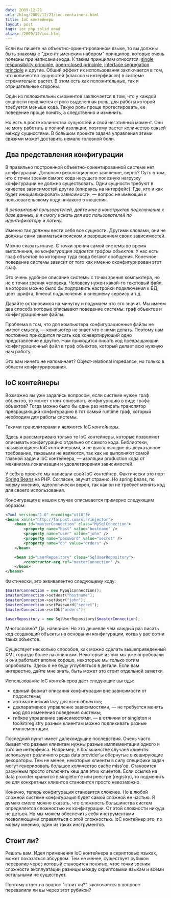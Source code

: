 ```yaml
---
date: 2009-12-21
url: /blog/2009/12/21/ioc-containers.html
title: IoC контейнеры
layout: post
tags: ioc php solid ooad
alias: /2009/12/ioc.html
---
```

Если вы пишете на объектно-ориентированном языке, то вы должны быть знакомы с "джентльменским набором" принципов, которые очень полезны при написании кода. К таким принципам относятся: [single responsibility principle][ref-srp], [open-closed principle][ref-ocp], [interface segregation principle][ref-isp] и другие. Общий эффект их использования заключается в том, что количество сущностей (классов и интерфейсов) в системе стремительно растет. В этом есть как положительные, так и отрицательные стороны.

Один из положительных моментов заключается в том, что у каждой сущности появляется строго выделенная роль, для работы которой требуется меньше кода. Такую роль проще протестировать, ее поведение проще понять, а следственно и изменить.

Но есть в росте количества сущностей и свой негативный момент. Они не могу работать в полной изоляции, поэтому растет количество связей между сущностями. В большом проекте задача управления этими связями может доставить немало головной боли.

## Два представления конфигурации

В правильно построенной объектно-ориентированной системе нет конфигурации. Довольно революционное заявление, верно? Суть в том, что с точки зрения самого кода несущего полезную нагрузку конфигурации не должно существовать. Одни сущности требуют в качестве зависимостей другие (опираясь на интерфейс). Где, кто и как будет инициализировать зависимости, — вопрос не имеющий к пользовательскому коду никакого отношения.

_Я репозиторий пользователей, дайте мне в конструктор подключение к базе данных, и я смогу искать для вас пользователей по идентификатору и логину._

Именно так должны вести себя все сущности. Другими словами, они не должны сами заниматься поиском и разрешением своих зависимостей.

Можно сказать иначе. С точки зрения самой системы во время выполнения, ее _конфигурация задается графом объектов_. У нас есть граф объектов по которому туда сюда бегают сообщения. Конечное поведение системы зависит от того как именно сконфигурирован этот граф.

Это очень удобное описание системы с точки зрения компьютера, но не с точки зрения человека. Человеку нужен какой-то текстовый файл, в котором можно было бы подправить настройки подключения к БД, цвет шрифта, timeout подключения к внешнему сервису и т.д.

Давайте остановимся на минутку и подумаем что это значит. Мы имеем два способа которые описывают поведение системы: граф объектов и конфигурационные файлы.

Проблема в том, что для компьютера конфигурационные файлы не имеют смысла, — компьютер не знает что с ними делать. Поэтому нам постоянно приходится писать код конвертирующий одно представление в другое. Нам приходится писать код превращающий конфигурационный файл в граф объектов, который делает всю нужную нам работу.

Это вам ничего не напоминает? Object-relational impedance, но только в области конфигурирования.

## IoC контейнеры

Возможно вы уже задались вопросом, если системе нужен граф объектов, то может стоит описывать конфигурацию в виде графа объектов? Тогда можно было бы один раз написать транслятор превращающий конфигурацию в тот самый runtime граф, который необходим для работы системы.

Такими трансляторами и являются IoC контейнеры.

Здесь я рассматриваю только те IoC контейнеры, которые позволяют описывать конфигурацию отдельно от самого кода. Библиотеки, называющиеся IoC контейнерами, и не выполняющие вышеуказанное требование, таковыми не являются, так как не выполняют самой главной задачи IoC контейнера, — изоляции production кода от механизма локализации и удовлетворения зависимостей.

У себя в проекте мы написали свой IoC контейнер. Фактически это порт [Spring Beans][ref-spring-beans] на PHP. Согласен, звучит странно. Но spring beans, по моему мнению, идеологически верен, так как он не требует менять код для своего использования.

Конфигурация в нашем случае описывается примерно следующим образом:

```xml
<?xml version="1.0" encoding="utf8"?>
<beans xmlns="http://farpost.com/slr/injector">
	<bean id="masterConnection" class="MySqlConection">
		<property name="host" value="hostname" />
		<property name="user" value="john" />
		<property name="password" value="secret" />
		<property name="db" value="orders" />
	</bean>

	<bean id="userRepository" class="SqlUserRepository">
		<constructor-arg ref="masterConnection" />
	</bean>
</beans>
```

Фактически, это эквивалентно следующему коду:

```php
$masterConnection = new MySqlConnection();
$masterConnection->setHost("hostname");
$masterConnection->setUser("john");
$masterConnection->setPassword("secret");
$masterConnection->setDb("orders");

$userRepository = new SqlUserRepository($masterConnection);
```

Многословно? Да, наверное. Но это дешевле чем каждый раз писать код создающий объекты на основании конфигурации, когда у вас сотни таких объектов.

Существует несколько способов, как можно сделать вышеприведенный XML гораздо более лаконичным. Некоторые из них мы уже опробовали и они работают вполне хорошо, некоторые мы только хотим опробовать. Здесь я не буду углубляться в детали. Если вам интерестно, дайте мне знать, быть может это стоит отдельной заметки.

Использование IoC контейнеров дает следующие выгоды:

* единый формат описания конфигурации вне зависимости от подсистемы;
* автоматический lazy для всех объектов;
* декларативное управление зависимостями, — не требуется менять код для изменения поведения системы;
* гибкое управление зависимостями, — в отличии от singleton и toolkit/registry разным клиентам можно подпихивать разные имплементации.

Последний пункт имеет далекоидущие последствия. Очень часто бывает что разным клиентам нужны разные имплементации одного и того же интерфейса. Например, в большинстве случаев клиенты используют различного рода data provider'ы обернутые в кеширующие декораторы. Тем не менее, некоторые клиенты в силу специфики задач могут генерировать большое количество cache miss'ов. Становится разумным просто отключить кеш для этих клиентов. Если ссылка на data provider хранится в singleton'е или реестре (registry), то подменить ее для конкретных клиентов становится просто невозможно.

Конечно, теперь конфигурация становится сложнее. Но в любой сложной системе конфигурация будет самой сложной ее частью. Я думаю смело можно сказать, что сложность большинства систем определяется сложностью их конфигурации. От этой сложности никуда не деться. Но мы можем обеспечить себя инструментами позволяющими справляться с этой сложностью. IoC контейнер это, по моему мнению, один из таких инструментов.

## Стоит ли?

Решать вам. Идея применения IoC контейнера в скриптовых языках, может показаться абсурдом. Тем не менее, существует рубикон перевалив через который становится понятно, чтос точки зрения сложности эксплуатации разницы между скриптовыми языкам и всеми остальными не существует.

Поэтому ответ на вопрос "стоит ли?" заключается в вопросе перевалили ли вы через этот рубикон?

[ref-srp]: http://www.objectmentor.com/resources/articles/srp.pdf
[ref-ocp]: http://www.objectmentor.com/resources/articles/ocp.pdf
[ref-isp]: http://www.objectmentor.com/resources/articles/isp.pdf
[ref-spring-beans]: http://static.springsource.org/spring/docs/2.5.x/reference/beans.html